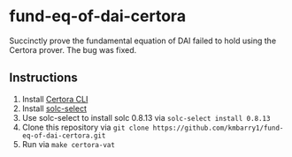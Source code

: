 # fund-eq-of-dai-certora
Succinctly prove the fundamental equation of DAI failed to hold using the Certora prover. The bug was fixed.

## Instructions
1. Install [Certora CLI](https://certora.atlassian.net/wiki/spaces/CPD/pages/7274497/Installation+of+Certora+Prover)
2. Install [solc-select](https://pypi.org/project/solc-select/)
3. Use solc-select to install solc 0.8.13 via `solc-select install 0.8.13`
4. Clone this repository via `git clone https://github.com/kmbarry1/fund-eq-of-dai-certora.git`
5. Run via `make certora-vat`
